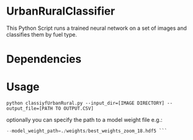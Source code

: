 # UrbanRuralClassifier
This Python Script runs a trained neural network on a set of images and classifies them by fuel type.

# Dependencies

# Usage
`python classiyfUrbanRural.py --input_dir=[IMAGE DIRECTORY] --output_file=[PATH TO OUTPUT.CSV]`

optionally you can specify the path to a model weight file e.g.:

```python classifyUrbanRural.py --input_dir=./power/ --output_file=./output_z18.csv --model_weight_path=./weights/best_weights_zoom_18.hdf5 
--model_weight_path=./weights/best_weights_zoom_18.hdf5 ```



